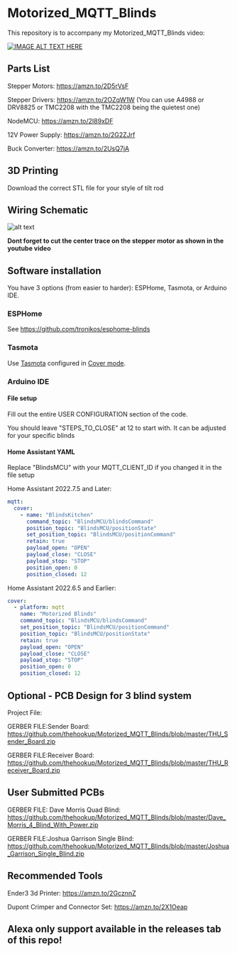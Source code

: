 # Motorized_MQTT_Blinds

This repository is to accompany my Motorized_MQTT_Blinds video:

[![IMAGE ALT TEXT HERE](https://img.youtube.com/vi/1O_1gUFumQM/0.jpg)](https://www.youtube.com/watch?v=1O_1gUFumQM)

## Parts List
Stepper Motors: https://amzn.to/2D5rVsF

Stepper Drivers: https://amzn.to/2OZqW1W (You can use A4988 or DRV8825 or TMC2208 with the TMC2208 being the quietest one)

NodeMCU: https://amzn.to/2I89xDF

12V Power Supply: https://amzn.to/2G2ZJrf

Buck Converter: https://amzn.to/2UsQ7jA

## 3D Printing

Download the correct STL file for your style of tilt rod

## Wiring Schematic

![alt text](https://github.com/thehookup/Motorized_MQTT_Blinds/blob/master/Schematic.jpg?raw=true)

**Dont forget to cut the center trace on the stepper motor as shown in the youtube video**

## Software installation

You have 3 options (from easier to harder): ESPHome, Tasmota, or Arduino IDE.

### ESPHome

See https://github.com/tronikos/esphome-blinds

### Tasmota

Use [Tasmota](https://github.com/tasmota/tasmotizer) configured in [Cover mode](https://tasmota.github.io/docs/Blinds-and-Shutters/#using-stepper-motors).

### Arduino IDE

#### File setup

Fill out the entire USER CONFIGURATION section of the code.

You should leave "STEPS_TO_CLOSE" at 12 to start with.  It can be adjusted for your specific blinds

#### Home Assistant YAML

Replace "BlindsMCU" with your MQTT_CLIENT_ID if you changed it in the file setup

Home Assistant 2022.7.5 and Later:
```yaml
mqtt:
  cover:
    - name: "BlindsKitchen"
      command_topic: "BlindsMCU/blindsCommand"
      position_topic: "BlindsMCU/positionState"
      set_position_topic: "BlindsMCU/positionCommand"
      retain: true
      payload_open: "OPEN"
      payload_close: "CLOSE"
      payload_stop: "STOP"
      position_open: 0
      position_closed: 12
```

Home Assistant 2022.6.5 and Earlier:

```yaml
cover:
  - platform: mqtt
    name: "Motorized Blinds"
    command_topic: "BlindsMCU/blindsCommand"
    set_position_topic: "BlindsMCU/positionCommand"
    position_topic: "BlindsMCU/positionState"
    retain: true
    payload_open: "OPEN"
    payload_close: "CLOSE"
    payload_stop: "STOP"
    position_open: 0
    position_closed: 12
  ```
  
## Optional - PCB Design for 3 blind system

Project File: 

GERBER FILE:Sender Board: https://github.com/thehookup/Motorized_MQTT_Blinds/blob/master/THU_Sender_Board.zip

GERBER FILE:Receiver Board: https://github.com/thehookup/Motorized_MQTT_Blinds/blob/master/THU_Receiver_Board.zip

## User Submitted PCBs

GERBER FILE: Dave Morris Quad Blind: https://github.com/thehookup/Motorized_MQTT_Blinds/blob/master/Dave_Morris_4_Blind_With_Power.zip

GERBER FILE:Joshua Garrison Single Blind: https://github.com/thehookup/Motorized_MQTT_Blinds/blob/master/Joshua_Garrison_Single_Blind.zip
  
## Recommended Tools

Ender3 3d Printer: https://amzn.to/2GcznnZ

Dupont Crimper and Connector Set: https://amzn.to/2X1Oeap

## Alexa only support available in the releases tab of this repo!
